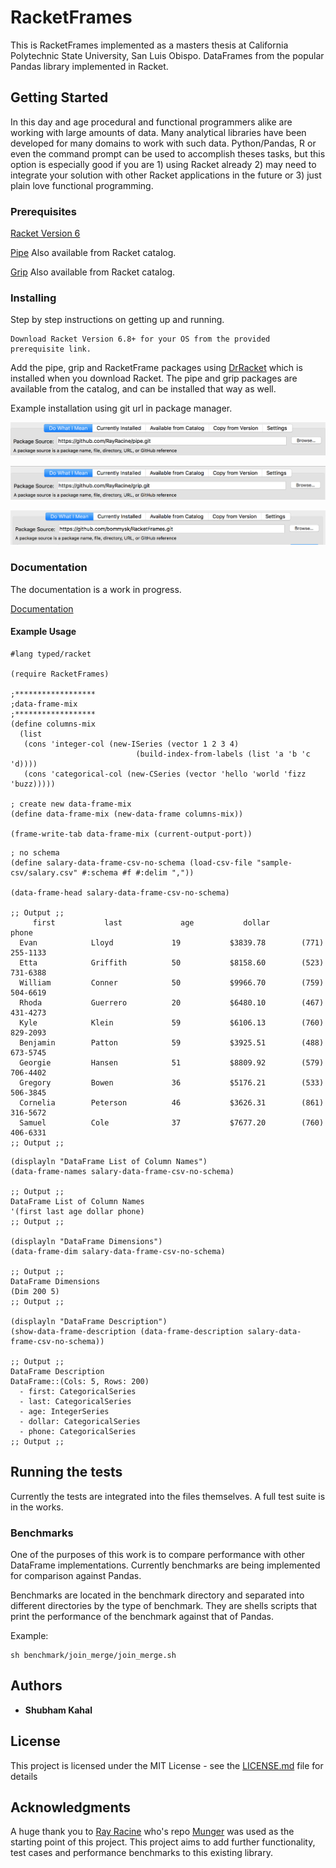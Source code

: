 # RacketFrames

This is RacketFrames implemented as a masters thesis at California Polytechnic State University, San Luis Obispo. DataFrames from the popular Pandas library implemented in Racket.

## Getting Started

In this day and age procedural and functional programmers alike are working with large amounts of data. Many analytical libraries have been developed for many domains to work with such data. Python/Pandas, R or even the command prompt can be used to accomplish theses tasks, but this option is especially good if you are 1) using Racket already 2) may need to integrate your solution with other Racket applications in the future or 3) just plain love functional programming.

### Prerequisites

[Racket Version 6](http://racket-lang.org/download/)

[Pipe](https://github.com/RayRacine/pipe.git) Also available from Racket catalog.

[Grip](https://github.com/RayRacine/grip.git) Also available from Racket catalog.

### Installing

Step by step instructions on getting up and running.

```
Download Racket Version 6.8+ for your OS from the provided prerequisite link.
```

Add the pipe, grip and RacketFrame packages using [DrRacket](http://docs.racket-lang.org/quick/index.html) which is installed when you download Racket. The pipe and grip packages are available from the catalog, and can be installed that way as well.

Example installation using git url in package manager.

![Alt text](images/pipe.png?raw=true "Title")

![Alt text](images/grip.png?raw=true "Title")

![Alt text](images/racket_frames.png?raw=true "Title")

### Documentation

The documentation is a work in progress.

[Documentation](http://htmlpreview.github.com/?https://github.com/bommysk/RacketFrames/blob/master/documentation/documentation.html)

#### Example Usage
```
#lang typed/racket

(require RacketFrames)

;******************
;data-frame-mix
;******************
(define columns-mix
  (list
   (cons 'integer-col (new-ISeries (vector 1 2 3 4)
                            (build-index-from-labels (list 'a 'b 'c 'd))))
   (cons 'categorical-col (new-CSeries (vector 'hello 'world 'fizz 'buzz)))))

; create new data-frame-mix
(define data-frame-mix (new-data-frame columns-mix))

(frame-write-tab data-frame-mix (current-output-port))
```

```
; no schema
(define salary-data-frame-csv-no-schema (load-csv-file "sample-csv/salary.csv" #:schema #f #:delim ","))

(data-frame-head salary-data-frame-csv-no-schema)

;; Output ;;
     first           last             age           dollar           phone      
  Evan            Lloyd             19           $3839.78        (771) 255-1133  
  Etta            Griffith          50           $8158.60        (523) 731-6388  
  William         Conner            50           $9966.70        (759) 504-6619  
  Rhoda           Guerrero          20           $6480.10        (467) 431-4273  
  Kyle            Klein             59           $6106.13        (760) 829-2093  
  Benjamin        Patton            59           $3925.51        (488) 673-5745  
  Georgie         Hansen            51           $8809.92        (579) 706-4402  
  Gregory         Bowen             36           $5176.21        (533) 506-3845  
  Cornelia        Peterson          46           $3626.31        (861) 316-5672  
  Samuel          Cole              37           $7677.20        (760) 406-6331 
;; Output ;;
```

```
(displayln "DataFrame List of Column Names")
(data-frame-names salary-data-frame-csv-no-schema)

;; Output ;;
DataFrame List of Column Names
'(first last age dollar phone)
;; Output ;;

(displayln "DataFrame Dimensions")
(data-frame-dim salary-data-frame-csv-no-schema)

;; Output ;;
DataFrame Dimensions
(Dim 200 5)
;; Output ;;

(displayln "DataFrame Description")
(show-data-frame-description (data-frame-description salary-data-frame-csv-no-schema))

;; Output ;;
DataFrame Description
DataFrame::(Cols: 5, Rows: 200)
  - first: CategoricalSeries
  - last: CategoricalSeries
  - age: IntegerSeries
  - dollar: CategoricalSeries
  - phone: CategoricalSeries
;; Output ;;
```

## Running the tests

Currently the tests are integrated into the files themselves. A full test suite is in the works.

### Benchmarks

One of the purposes of this work is to compare performance with other DataFrame implementations. Currently benchmarks are being implemented for comparison against Pandas.

Benchmarks are located in the benchmark directory and separated into different directories by the type of benchmark. They are shells scripts that print the performance of the benchmark against that of Pandas.

Example:
```
sh benchmark/join_merge/join_merge.sh
```

## Authors

* **Shubham Kahal**

## License

This project is licensed under the MIT License - see the [LICENSE.md](LICENSE.md) file for details

## Acknowledgments

A huge thank you to [Ray Racine](https://github.com/RayRacine) who's repo [Munger](https://github.com/RayRacine/munger) was used as the starting point of this project. This project aims to add further functionality, test cases and performance benchmarks to this existing library.

